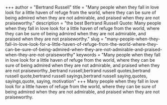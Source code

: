 +++
author = "Bertrand Russell"
title = "Many people when they fall in love look for a little haven of refuge from the world, where they can be sure of being admired when they are not admirable, and praised when they are not praiseworthy."
description = "the best Bertrand Russell Quote: Many people when they fall in love look for a little haven of refuge from the world, where they can be sure of being admired when they are not admirable, and praised when they are not praiseworthy."
slug = "many-people-when-they-fall-in-love-look-for-a-little-haven-of-refuge-from-the-world-where-they-can-be-sure-of-being-admired-when-they-are-not-admirable-and-praised-when-they-are-not-praiseworthy"
keywords = "Many people when they fall in love look for a little haven of refuge from the world, where they can be sure of being admired when they are not admirable, and praised when they are not praiseworthy.,bertrand russell,bertrand russell quotes,bertrand russell quote,bertrand russell sayings,bertrand russell saying,quotes, sayings,quote, saying, motivation"
+++
Many people when they fall in love look for a little haven of refuge from the world, where they can be sure of being admired when they are not admirable, and praised when they are not praiseworthy.
